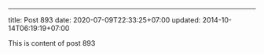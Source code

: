 ---
title: Post 893
date: 2020-07-09T22:33:25+07:00
updated: 2014-10-14T06:19:19+07:00

This is content of post 893